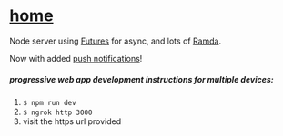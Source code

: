# [home](https://ronanmccabe.me/)

Node server using [Futures](https://github.com/fluture-js/Fluture) for async, and lots of [Ramda](http://ramdajs.com/).

Now with added [push notifications](https://github.com/ronanyeah/home/blob/master/utils/pushNotify.js)!

##### _progressive web app development instructions for multiple devices:_
1. `$ npm run dev`
2. `$ ngrok http 3000`
3. visit the https url provided
